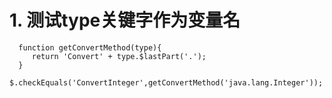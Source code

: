 # 1. 测试type关键字作为变量名

````expr
  function getConvertMethod(type){
     return 'Convert' + type.$lastPart('.');
  }
  $.checkEquals('ConvertInteger',getConvertMethod('java.lang.Integer'));
````